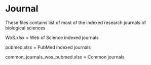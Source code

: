 # Journal
These files contains list of most of the indexed research journals of biological sciences

WoS.xlsx = Web of Science indexed journals

pubmed.xlsx = PubMed indexed journals

common_journals_wos_pubmed.xlsx = Common journals
